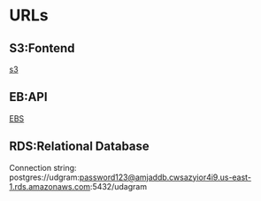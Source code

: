 # URLs

## S3:Fontend

[s3](http://amjad-deployment-frontend.s3-website-us-east-1.amazonaws.com)

## EB:API

[EBS](http://deployment-project.eba-y2biktwv.us-east-1.elasticbeanstalk.com/)

## RDS:Relational Database

Connection string:
postgres://udgram:password123@amjaddb.cwsazyior4i9.us-east-1.rds.amazonaws.com:5432/udagram
